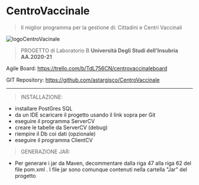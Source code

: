 # CentroVaccinale

> Il miglior programma per la gestione di: Cittadini e Centri Vaccinali

![logoCentroVacinale](https://user-images.githubusercontent.com/63231737/130473799-ca63774e-9a3a-43d9-b9f2-45b2ed8c5171.gif)

> PROGETTO di Laboratorio B
**Università Degli Studi dell'Insubria AA.2020-21**

Agile Board: https://trello.com/b/TdL756CN/centrovaccinaleboard

GIT Repository: https://github.com/astargisco/CentroVaccinale
________________
> INSTALLAZIONE:

- installare PostGres SQL
- da un IDE scaricare il progetto usando il link sopra per Git
- eseguire il programma ServerCV
- creare le tabelle da ServerCV (debug)
- riempire il Db coi dati (opzionale)
- eseguire il programma ClientCV

> GENERAZIONE JAR:
- Per generare i jar da Maven, decommentare dalla riga 47 alla riga 62 del file pom.xml .
  I file jar sono comunque contenuti nella cartella "Jar" del progetto
